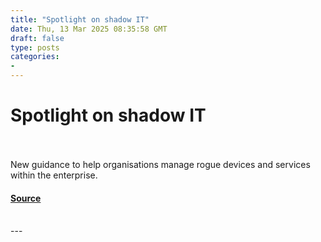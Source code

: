 ```yaml
---
title: "Spotlight on shadow IT"
date: Thu, 13 Mar 2025 08:35:58 GMT
draft: false
type: posts
categories: 
- 
---
```

# Spotlight on shadow IT

<br/>

<br/>
New guidance to help organisations manage rogue devices and services within the enterprise.

#### [Source](https://www.ncsc.gov.uk/blog-post/spotlight-on-shadow-it)

<br/>
---
